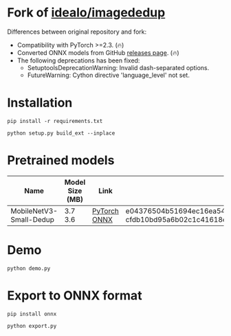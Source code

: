 # Fork of [idealo/imagededup](https://github.com/idealo/imagededup)

Differences between original repository and fork:

* Compatibility with PyTorch >=2.3. (🔥)
* Converted ONNX models from GitHub [releases page](https://github.com/clibdev/imagededup/releases). (🔥)
* The following deprecations has been fixed:
  * SetuptoolsDeprecationWarning: Invalid dash-separated options.
  * FutureWarning: Cython directive 'language_level' not set.

# Installation

```shell
pip install -r requirements.txt
```
```shell
python setup.py build_ext --inplace
```

# Pretrained models

| Name                    | Model Size (MB) | Link                                                                                                                                                                                                        | SHA-256                                                                                                                              |
|-------------------------|-----------------|-------------------------------------------------------------------------------------------------------------------------------------------------------------------------------------------------------------|--------------------------------------------------------------------------------------------------------------------------------------|
| MobileNetV3-Small-Dedup | 3.7<br>3.6      | [PyTorch](https://github.com/clibdev/imagededup/releases/latest/download/mobilenetv3-small-dedup.pt)<br>[ONNX](https://github.com/clibdev/imagededup/releases/latest/download/mobilenetv3-small-dedup.onnx) | e04376504b51694ec16ea5473eaf7ba419061953323d89c8e2e3f0bd2087e51b<br>cfdb10bd95a6b02c1c41618e2d9037d0ca835279c6d8b4d93553a7a04c5ca327 |

# Demo

```shell
python demo.py
```

# Export to ONNX format

```shell
pip install onnx
```
```shell
python export.py
```
